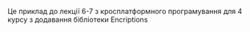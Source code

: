 Це приклад до лекції 6-7 з кросплатформного програмування для 4 курсу з додавання бібліотеки Encriptions
